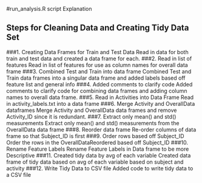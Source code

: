 
#run_analysis.R script Explanation

## Steps for Cleaning Data and Creating Tidy Data Set

###1. Creating Data Frames for Train and Test Data
Read in data for both train and test data and created a data frame for
each.
###2. Read in list of features
Read in list of features for use as column names for overall data frame
###3. Combined Test and Train into data frame
Combined Test and Train data frames into a singular data frame and
added labels based off feature list and general info
###4. Added comments to clarify code
Added comments to clarify code for combining data frames and adding
column names to overall data frame.
###5. Read in Activities into Data Frame
Read in activity_labels.txt into a data frame
###6. Merge Activity and OverallData dataframes
Merge Activity and OverallData data frames and remove Activity_ID since it is redundant.
###7. Extract only mean() and std() measurements
Extract only mean() and std() measurements from the OverallData data
frame
###8. Reorder data frame
Re-order columns of data frame so that Subject_ID is first
###9. Order rows based off Subject_ID
Order the rows in the OverallDataReordered based off Subject_ID
###10. Rename Feature Labels
Rename Feature Labels in Data frame to be more Descriptive
###11. Created tidy data by avg of each variable
Created data frame of tidy data based on avg of each variable based on
subject and activity
###12. Write Tidy Data to CSV file
Added code to write tidy data to a CSV file